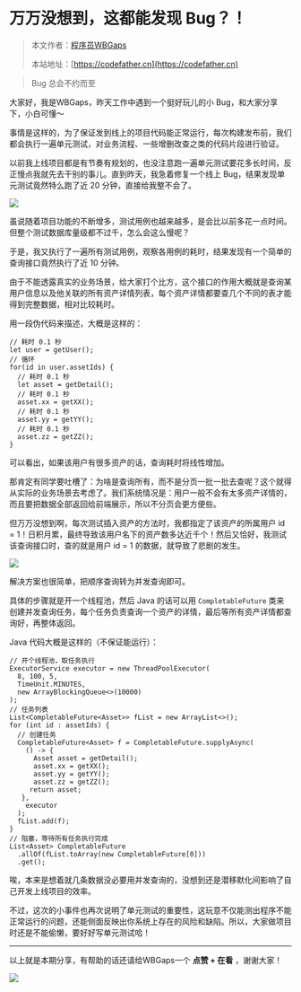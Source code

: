 # 万万没想到，这都能发现 Bug？！

> 本文作者：[程序员WBGaps](https://yuyuanweb.feishu.cn/wiki/Abldw5WkjidySxkKxU2cQdAtnah)
>
> 本站地址：[https://codefather.cn](https://codefather.cn)

> Bug 总会不约而至

大家好，我是WBGaps，昨天工作中遇到一个挺好玩儿的小 Bug，和大家分享下，小白可懂～

事情是这样的，为了保证发到线上的项目代码能正常运行，每次构建发布前，我们都会执行一遍单元测试，对业务流程、一些增删改查之类的代码片段进行验证。

以前我上线项目都是有节奏有规划的，也没注意跑一遍单元测试要花多长时间，反正慢点我就先去干别的事儿。直到昨天，我急着修复一个线上 Bug，结果发现单元测试竟然特么跑了近 20 分钟，直接给我整不会了。

![](https://pic.yupi.icu/5563/202311072018438.png)

虽说随着项目功能的不断增多，测试用例也越来越多，是会比以前多花一点时间。但整个测试数据库量级都不过千，怎么会这么慢呢？

于是，我又执行了一遍所有测试用例，观察各用例的耗时，结果发现有一个简单的查询接口竟然执行了近 10 分钟。

由于不能透露真实的业务场景，给大家打个比方，这个接口的作用大概就是查询某用户信息以及他关联的所有资产详情列表，每个资产详情都要查几个不同的表才能得到完整数据，相对比较耗时。

用一段伪代码来描述，大概是这样的：

```
// 耗时 0.1 秒
let user = getUser();
// 循环
for(id in user.assetIds) {
  // 耗时 0.1 秒
  let asset = getDetail();
  // 耗时 0.1 秒
  asset.xx = getXX();
  // 耗时 0.1 秒
  asset.yy = getYY();
  // 耗时 0.1 秒
  asset.zz = getZZ();
}
```

可以看出，如果该用户有很多资产的话，查询耗时将线性增加。

那肯定有同学要吐槽了：为啥是查询所有，而不是分页一批一批去查呢？这个就得从实际的业务场景去考虑了。我们系统情况是：用户一般不会有太多资产详情的，而且要把数据全部返回给前端展示，所以不分页会更方便些。

但万万没想到啊，每次测试插入资产的方法时，我都指定了该资产的所属用户 id = 1！日积月累，最终导致该用户名下的资产数多达近千个！然后又恰好，我测试该查询接口时，查的就是用户 id = 1 的数据，就导致了悲剧的发生。

![](https://pic.yupi.icu/5563/202311072018391.png)

解决方案也很简单，把顺序查询转为并发查询即可。

具体的步骤就是开一个线程池，然后 Java 的话可以用 `CompletableFuture` 类来创建并发查询任务，每个任务负责查询一个资产的详情，最后等所有资产详情都查询好，再整体返回。

Java 代码大概是这样的（不保证能运行）：

```
// 开个线程池，取任务执行
ExecutorService executor = new ThreadPoolExecutor(
  8, 100, 5,
  TimeUnit.MINUTES,
  new ArrayBlockingQueue<>(10000)
);
// 任务列表
List<CompletableFuture<Asset>> fList = new ArrayList<>();
for (int id : assetIds) {
  // 创建任务
  CompletableFuture<Asset> f = CompletableFuture.supplyAsync(
    () -> {
      Asset asset = getDetail();
      asset.xx = getXX();
      asset.yy = getYY();
      asset.zz = getZZ();
     return asset;
   },
    executor
  );
  fList.add(f);
}
// 阻塞，等待所有任务执行完成
List<Asset> CompletableFuture
  .allOf(fList.toArray(new CompletableFuture[0]))
  .get();
```

唉，本来是想着就几条数据没必要用并发查询的，没想到还是潜移默化间影响了自己开发上线项目的效率。

不过，这次的小事件也再次说明了单元测试的重要性，这玩意不仅能测出程序不能正常运行的问题，还能侧面反映出你系统上存在的风险和缺陷。所以，大家做项目时还是不能偷懒，要好好写单元测试哈！



------


以上就是本期分享，有帮助的话还请给WBGaps一个 **点赞 + 在看** ，谢谢大家！

![](https://pic.yupi.icu/5563/202311072018445.png)